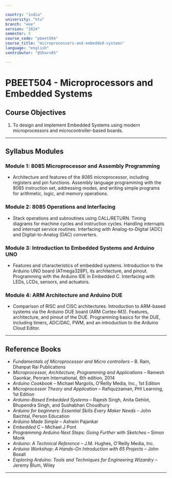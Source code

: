 ```yaml
---

country: "india"
university: "ktu"
branch: "eee"
version: "2024"
semester: 5
course_code: "pbeet504"
course_title: "microprocessors-and-embedded-systems"
language: "english"
contributor: "@Sharx05"

---
```


# PBEET504 - Microprocessors and Embedded Systems

## Course Objectives

1.  To design and implement Embedded Systems using modern microprocessors and microcontroller-based boards.

---

## Syllabus Modules

### Module 1: 8085 Microprocessor and Assembly Programming

-   Architecture and features of the 8085 microprocessor, including registers and pin functions. Assembly language programming with the 8085 instruction set, addressing modes, and writing simple programs for arithmetic, logic, and memory operations.

### Module 2: 8085 Operations and Interfacing

-   Stack operations and subroutines using CALL/RETURN. Timing diagrams for machine cycles and instruction cycles. Handling interrupts and interrupt service routines. Interfacing with Analog-to-Digital (ADC) and Digital-to-Analog (DAC) converters.

### Module 3: Introduction to Embedded Systems and Arduino UNO

-   Features and characteristics of embedded systems. Introduction to the Arduino UNO board (ATmega328P), its architecture, and pinout. Programming with the Arduino IDE in Embedded C. Interfacing with LEDs, LCDs, sensors, and actuators.

### Module 4: ARM Architecture and Arduino DUE

-   Comparison of RISC and CISC architectures. Introduction to ARM-based systems via the Arduino DUE board (ARM Cortex-M3). Features, architecture, and pinout of the DUE. Programming basics for the DUE, including timers, ADC/DAC, PWM, and an introduction to the Arduino Cloud Editor.

---

## Reference Books

-   *Fundamentals of Microprocessor and Micro controllers* – B. Ram, Dhanpat Rai Publications
-   *Microprocessor, Architecture, Programming and Applications* – Ramesh Gaonkar, Penram International, 6th edition, 2014
-   *Arduino Cookbook* – Michael Margolis, O’Reilly Media, Inc., 1st Edition
-   *Microprocessor Theory and Application* – Rafiquzzaman, PHI Learning, 1st Edition
-   *Arduino-Based Embedded Systems* – Rajesh Singh, Anita Gehlot, Bhupendra Singh, and Sushabhan Choudhury
-   *Arduino for beginners: Essential Skills Every Maker Needs* – John Baichtal, Person Education
-   *Arduino Made Simple* – Ashwin Pajankar
-   *Embedded C* – Michael J Pont
-   *Programming Arduino Next Steps: Going Further with Sketches* – Simon Monk
-   *Arduino: A Technical Reference* – J.M. Hughes, O'Reilly Media, Inc.
-   *Arduino Workshop: A Hands-On Introduction with 65 Projects* – John Boxall
-   *Exploring Arduino: Tools and Techniques for Engineering Wizardry* – Jeremy Blum, Wiley

---
